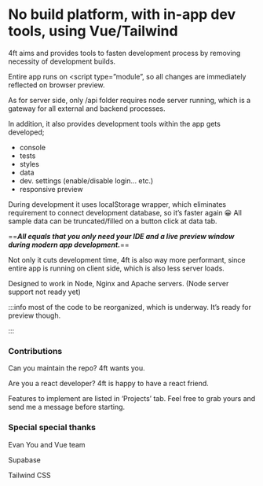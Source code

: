 # No build platform, with in-app dev tools, using Vue/Tailwind

4ft aims and provides tools to fasten development process by removing necessity of development builds.


Entire app runs on <script type=”module”, so all changes are immediately reflected on browser preview.


As for server side, only /api folder requires node server running, which is a gateway for all external and backend processes.


In addition, it also provides development tools within the app gets developed;

* console
* tests
* styles
* data
* dev. settings (enable/disable login… etc.)
* responsive preview


During development it uses localStorage wrapper, which eliminates requirement to connect development database, so it’s faster again :grinning: All sample data can be truncated/filled on a button click at data tab.


==*__All equals that you only need your IDE and a live preview window during modern app development.__*==


Not only it cuts development time, 4ft is also way more performant, since entire app is running on client side, which is also less server loads.


Designed to work in Node, Nginx and Apache servers. (Node server support not ready yet)








:::info
most of the code to be reorganized, which is underway. It’s ready for preview though.

:::



### Contributions

Can you maintain the repo? 4ft wants you.

Are you a react developer? 4ft is happy to have a react friend.


Features to implement are listed in ‘Projects’ tab. Feel free to grab yours and send me a message before starting.

### Special special thanks

Evan You and Vue team

Supabase

Tailwind CSS